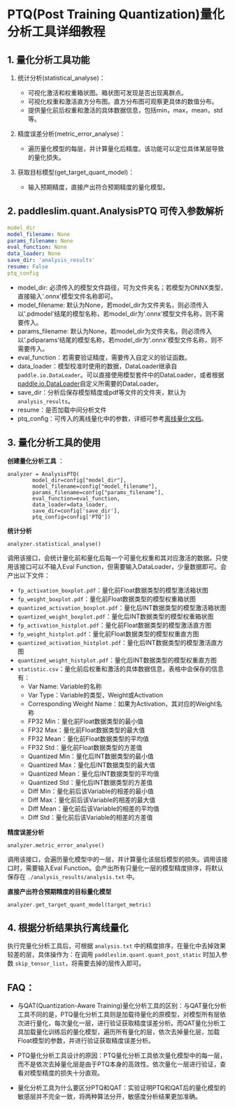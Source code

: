 # PTQ(Post Training Quantization)量化分析工具详细教程

## 1. 量化分析工具功能
1. 统计分析(statistical_analyse)：
    - 可视化激活和权重箱状图。箱状图可发现是否出现离群点。
    - 可视化权重和激活直方分布图。直方分布图可观察更具体的数值分布。
    - 提供量化前后权重和激活的具体数据信息，包括min，max，mean，std等。

2. 精度误差分析(metric_error_analyse)：
    - 遍历量化模型的每层，并计算量化后精度。该功能可以定位具体某层导致的量化损失。

3. 获取目标模型(get_target_quant_model)：
    - 输入预期精度，直接产出符合预期精度的量化模型。


## 2. paddleslim.quant.AnalysisPTQ 可传入参数解析
```yaml
model_dir
model_filename: None
params_filename: None
eval_function: None
data_loader: None
save_dir: 'analysis_results'
resume: False
ptq_config
```
- model_dir: 必须传入的模型文件路径，可为文件夹名；若模型为ONNX类型，直接输入'.onnx'模型文件名称即可。
- model_filename: 默认为None，若model_dir为文件夹名，则必须传入以'.pdmodel'结尾的模型名称，若model_dir为'.onnx'模型文件名称，则不需要传入。
- params_filename: 默认为None，若model_dir为文件夹名，则必须传入以'.pdiparams'结尾的模型名称，若model_dir为'.onnx'模型文件名称，则不需要传入。
- eval_function：若需要验证精度，需要传入自定义的验证函数。
- data_loader：模型校准时使用的数据，DataLoader继承自`paddle.io.DataLoader`。可以直接使用模型套件中的DataLoader，或者根据[paddle.io.DataLoader](https://www.paddlepaddle.org.cn/documentation/docs/zh/api/paddle/io/DataLoader_cn.html#dataloader)自定义所需要的DataLoader。
- save_dir：分析后保存模型精度或pdf等文件的文件夹，默认为`analysis_results`。
- resume：是否加载中间分析文件
- ptq_config：可传入的离线量化中的参数，详细可参考[离线量化文档](https://github.com/PaddlePaddle/PaddleSlim/tree/develop/demo/quant/quant_post)。




## 3. 量化分析工具的使用
**创建量化分析工具** ：
```
analyzer = AnalysisPTQ(
        model_dir=config["model_dir"],
        model_filename=config["model_filename"],
        params_filename=config["params_filename"],
        eval_function=eval_function,
        data_loader=data_loader,
        save_dir=config['save_dir'],
        ptq_config=config['PTQ'])
```

**统计分析**
```
analyzer.statistical_analyse()
```

调用该接口，会统计量化前和量化后每一个可量化权重和其对应激活的数据。只使用该接口可以不输入Eval Function，但需要输入DataLoader，少量数据即可。会产出以下文件：
- `fp_activation_boxplot.pdf`：量化前Float数据类型的模型激活箱状图
- `fp_weight_boxplot.pdf`：量化前Float数据类型的模型权重箱状图
- `quantized_activation_boxplot.pdf`：量化后INT数据类型的模型激活箱状图
- `quantized_weight_boxplot.pdf`：量化后INT数据类型的模型权重箱状图
- `fp_activation_histplot.pdf`：量化前Float数据类型的模型激活直方图
- `fp_weight_histplot.pdf`：量化前Float数据类型的模型权重直方图
- `quantized_activation_histplot.pdf`：量化后INT数据类型的模型激活直方图
- `quantized_weight_histplot.pdf`：量化后INT数据类型的模型权重直方图
- `statistic.csv`：量化前后权重和激活的具体数据信息，表格中会保存的信息有：
    - Var Name: Variable的名称
    - Var Type：Variable的类型，Weight或Activation
    - Corresponding Weight Name：如果为Activation，其对应的Weight名称
    - FP32 Min：量化前Float数据类型的最小值
    - FP32 Max：量化前Float数据类型的最大值
    - FP32 Mean：量化前Float数据类型的平均值
    - FP32 Std：量化前Float数据类型的方差值
    - Quantized Min：量化后INT数据类型的最小值
    - Quantized Max：量化后INT数据类型的最大值
    - Quantized Mean：量化后INT数据类型的平均值
    - Quantized Std：量化后INT数据类型的方差值
    - Diff Min：量化前后该Variable的相差的最小值
    - Diff Max：量化前后该Variable的相差的最大值
    - Diff Mean：量化前后该Variable的相差的平均值
    - Diff Std：量化前后该Variable的相差的方差值


**精度误差分析**
```
analyzer.metric_error_analyse()
```
调用该接口，会遍历量化模型中的一层，并计算量化该层后模型的损失。调用该接口时，需要输入Eval Function。会产出所有只量化一层的模型精度排序，将默认保存在 `./analysis_results/analysis.txt` 中。



**直接产出符合预期精度的目标量化模型**
```
analyzer.get_target_quant_model(target_metric)
```

## 4. 根据分析结果执行离线量化
执行完量化分析工具后，可根据 `analysis.txt` 中的精度排序，在量化中去掉效果较差的层，具体操作为：在调用 `paddleslim.quant.quant_post_static` 时加入参数 `skip_tensor_list`，将需要去掉的层传入即可。


## FAQ：
- 与QAT(Quantization-Aware Training)量化分析工具的区别：与QAT量化分析工具不同的是，PTQ量化分析工具则是加载待量化的原模型，对模型所有层依次进行量化，每次量化一层，进行验证获取精度误差分析。而QAT量化分析工具加载量化训练后的量化模型，遍历所有量化的层，依次去掉量化层，加载Float模型的参数，并进行验证获取精度误差分析。

- PTQ量化分析工具设计的原因：PTQ量化分析工具依次量化模型中的每一层，而不是依次去掉量化层是由于PTQ本身的高效性。依次量化一层进行验证，查看对模型精度的损失十分直观。

- 量化分析工具为什么要区分PTQ和QAT：实验证明PTQ和QAT后的量化模型的敏感层并不完全一致，将两种算法分开，敏感度分析结果更加准确。

